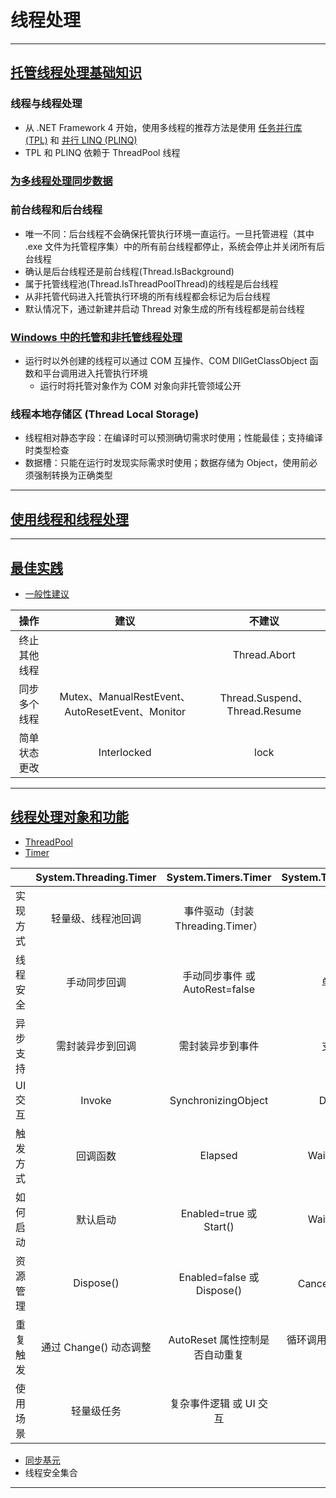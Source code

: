 # 线程处理

---
## [托管线程处理基础知识](https://learn.microsoft.com/zh-cn/dotnet/standard/threading/threads-and-threading)
### 线程与线程处理
- 从 .NET Framework 4 开始，使用多线程的推荐方法是使用
    [任务并行库 (TPL)](../ParallelProgramming/TaskParallelLibrary/TaskParallelLibrary.md)
    和
    [并行 LINQ (PLINQ)](../../Guide/LINQ/LINQ.md#并行-linq--plinq-)
- TPL 和 PLINQ 依赖于 ThreadPool 线程
### [为多线程处理同步数据](ManagedThreadingBasics/SynchronizeDataForMultithreading.cs)
### 前台线程和后台线程
- 唯一不同：后台线程不会确保托管执行环境一直运行。一旦托管进程（其中 .exe 文件为托管程序集）中的所有前台线程都停止，系统会停止并关闭所有后台线程
- 确认是后台线程还是前台线程(Thread.IsBackground)
- 属于托管线程池(Thread.IsThreadPoolThread)的线程是后台线程
- 从非托管代码进入托管执行环境的所有线程都会标记为后台线程
- 默认情况下，通过新建并启动 Thread 对象生成的所有线程都是前台线程
### [Windows 中的托管和非托管线程处理](https://learn.microsoft.com/zh-cn/dotnet/standard/threading/managed-and-unmanaged-threading-in-windows)
- 运行时以外创建的线程可以通过 COM 互操作、COM DllGetClassObject 函数和平台调用进入托管执行环境
    - 运行时将托管对象作为 COM 对象向非托管领域公开
### 线程本地存储区 (Thread Local Storage)
- 线程相对静态字段：在编译时可以预测确切需求时使用；性能最佳；支持编译时类型检查
- 数据槽：只能在运行时发现实际需求时使用；数据存储为 Object，使用前必须强制转换为正确类型
---
## [使用线程和线程处理](UsingThreadsAndThreading.cs)

---
## [最佳实践](ManagedThreadingBestPractices.cs)
- [一般性建议](https://learn.microsoft.com/zh-cn/dotnet/standard/threading/managed-threading-best-practices#general-recommendations)

|   操作   |                      建议                      |             不建议              |
|:------:|:--------------------------------------------:|:----------------------------:|
| 终止其他线程 |                                              |         Thread.Abort         |
| 同步多个线程 | Mutex、ManualRestEvent、AutoResetEvent、Monitor | Thread.Suspend、Thread.Resume |
| 简单状态更改 |                 Interlocked                  |             lock             |
---
## [线程处理对象和功能](ThreadingObjectsAndFeatures)
- [ThreadPool](../../API/System/Threading/ThreadPoolTests.cs)
- [Timer](ThreadingObjectsAndFeatures/Timers.cs)

|       | System.Threading.Timer |    System.Timers.Timer    | System.Threading.PeriodicTimer |
|:-----:|:----------------------:|:-------------------------:|:------------------------------:|
| 实现方式  |       轻量级、线程池回调        | 事件驱动（封装 Threading.Timer）  |             异步顺序执行             |
| 线程安全  |         手动同步回调         |  手动同步事件 或 AutoRest=false  |            单线程、无需同步            |
| 异步支持  |        需封装异步到回调        |         需封装异步到事件          |         支持 async/await         |
| UI 交互 |         Invoke         |    SynchronizingObject    |       Dispatcher.Invoke        |
| 触发方式  |          回调函数          |          Elapsed          |      WaitForNextTickAsync      |
| 如何启动  |          默认启动          |  Enabled=true 或 Start()   |      WaitForNextTickAsync      |
| 资源管理  |       Dispose()        | Enabled=false 或 Dispose() |   CancellationToken 或 using    |
| 重复触发  |    通过 Change() 动态调整    |   AutoReset 属性控制是否自动重复    | 循环调用 WaitForNextTickAsync 实现重复 |
| 使用场景  |         轻量级任务          |      复杂事件逻辑 或 UI 交互       |            异步高并发轮询             |
- [同步基元](ThreadingObjectsAndFeatures/SynchronizationPrimitives.cs)
- 线程安全集合
---
